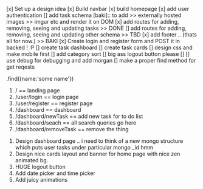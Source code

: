 [x] Set up a design idea
[x] Build navbar 
[x] build homepage
[x] add user authentication
[] add task schema [baki]:: to add >> externally hosted images >> imgur etc and render it on DOM
[x] add routes for adding, removing, seeing and updating tasks >> DONE 
[] add routes for adding, removing, seeing and updating other schema >> TBD
[x] add footer .. (thats all for now.) >> BAKI
[x] Create login and register form and POST it in backed ! :P
[] create task dashboard
[] create task cards
[] design css and make mobile first
[] add category sort 
[] big ass logout button please 
[]
[] use debug for debugging and add morgan
[] make a proper find method for get reqests 

<!-- Mongo Notes -->
.find({name:'some name'})

<!-- ROUTING RULES -->
1. / == landing page
2. /user/login == login page
3. /user/register == register page
4. /dashboard == dashboard
5. /dashboard/newTask == add new task for to do list
6. /dashboard/seach == all search queries go here
7. /dashboard/removeTask == remove the thing 

<!-- Todos -->
1. Design dashboard page .. i need to think of a new mongo structure which puts user tasks under particular mongo _id hmm
2. Design nice cards layout and banner for home page with nice zen animated bg.
3. HUGE logout button
4. Add date picker and time picker
5. Add juicy animations 
